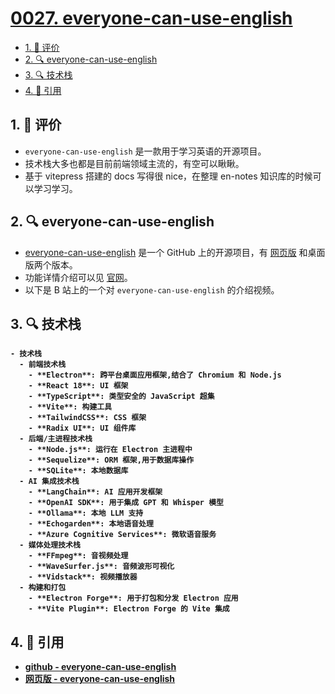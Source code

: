 # [0027. everyone-can-use-english](https://github.com/tnotesjs/TNotes.git-notes/tree/main/notes/0027.%20everyone-can-use-english)

<!-- region:toc -->

- [1. 🫧 评价](#1--评价)
- [2. 🔍 everyone-can-use-english](#2--everyone-can-use-english)
- [3. 🔍 技术栈](#3--技术栈)
- [4. 🔗 引用](#4--引用)

<!-- endregion:toc -->

## 1. 🫧 评价

- `everyone-can-use-english` 是一款用于学习英语的开源项目。
- 技术栈大多也都是目前前端领域主流的，有空可以瞅瞅。
- 基于 vitepress 搭建的 docs 写得很 nice，在整理 en-notes 知识库的时候可以学习学习。

## 2. 🔍 everyone-can-use-english

- [everyone-can-use-english][1] 是一个 GitHub 上的开源项目，有 [网页版][2] 和桌面版两个版本。
- 功能详情介绍可以见 [官网][2]。
- 以下是 B 站上的一个对 `everyone-can-use-english` 的介绍视频。

<B id="BV1XFH2zsEwR" />

## 3. 🔍 技术栈

```markmap
- 技术栈
  - 前端技术栈
    - **Electron**: 跨平台桌面应用框架,结合了 Chromium 和 Node.js
    - **React 18**: UI 框架
    - **TypeScript**: 类型安全的 JavaScript 超集
    - **Vite**: 构建工具
    - **TailwindCSS**: CSS 框架
    - **Radix UI**: UI 组件库
  - 后端/主进程技术栈
    - **Node.js**: 运行在 Electron 主进程中
    - **Sequelize**: ORM 框架,用于数据库操作
    - **SQLite**: 本地数据库
  - AI 集成技术栈
    - **LangChain**: AI 应用开发框架
    - **OpenAI SDK**: 用于集成 GPT 和 Whisper 模型
    - **Ollama**: 本地 LLM 支持
    - **Echogarden**: 本地语音处理
    - **Azure Cognitive Services**: 微软语音服务
  - 媒体处理技术栈
    - **FFmpeg**: 音视频处理
    - **WaveSurfer.js**: 音频波形可视化
    - **Vidstack**: 视频播放器
  - 构建和打包
    - **Electron Forge**: 用于打包和分发 Electron 应用
    - **Vite Plugin**: Electron Forge 的 Vite 集成
```

## 4. 🔗 引用

- [github - everyone-can-use-english][1]
- [网页版 - everyone-can-use-english][2]

[1]: https://github.com/ZuodaoTech/everyone-can-use-english/
[2]: https://1000h.org/
